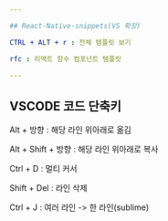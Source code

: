 ```yaml
---

## React-Native-snippets(VS 확장)

CTRL + ALT + r : 전체 템플릿 보기

rfc : 리액트 함수 컴포넌트 템플릿

---
```


## VSCODE 코드 단축키

Alt + 방향 : 해당 라인 위아래로 옮김

Alt + Shift + 방향 : 해당 라인 위아래로 복사

Ctrl + D : 멀티 커서

Shift + Del : 라인 삭제

Ctrl + J : 여러 라인 -> 한 라인(sublime)